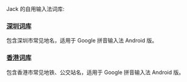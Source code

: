 Jack 的自用输入法词库:

###  [深圳词库](./Shenzhen.txt) 

包含深圳市常见地名，适用于 Google 拼音输入法 Android 版。

### [香港词库](./Hongkong.txt)

包含香港市常见地铁、公交站名，适用于 Google 拼音输入法 Android 版。